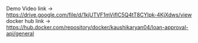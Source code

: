 Demo Video link -> https://drive.google.com/file/d/1kjUTVF1mViflC5Q4tT8CYlpk-4KjXdws/view
docker hub link -> https://hub.docker.com/repository/docker/kaushikaryan04/loan-approval-api/general
